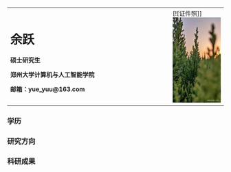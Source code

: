 <table border="0">
  <tr>
    <td width="75%">
      <h1>余跃</h1>
      <p><b>硕士研究生</b></p>
      <p><b>郑州大学计算机与人工智能学院</b></p>
      <p><b>邮箱：yue_yuu@163.com</b></p>
    </td>
    <td width="50%">
      [![证件照]]<img src="/image1.jpg" width="100%">
    </td>
  </tr>
</table>

### 学历

### 研究方向

### 科研成果


